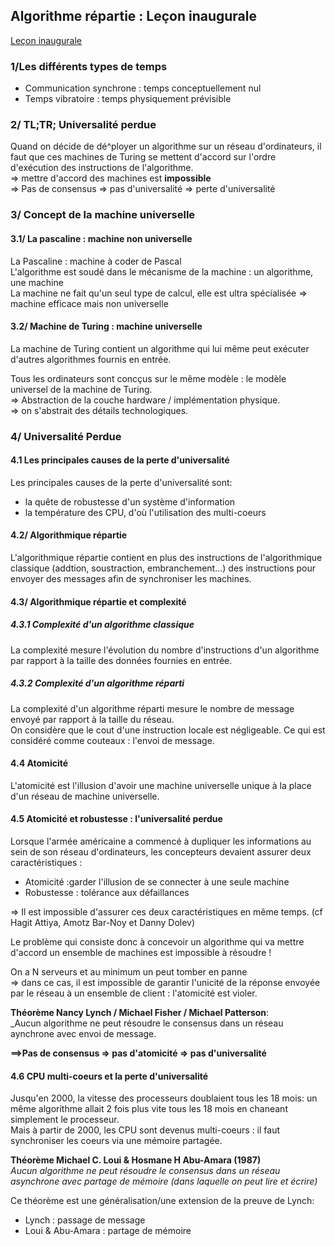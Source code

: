 ## Algorithme répartie : Leçon inaugurale

[Leçon inaugurale](https://www.college-de-france.fr/site/rachid-guerraoui/_inaugural-lecture.htm)  

### 1/Les différents types de temps  

- Communication synchrone : temps conceptuellement nul  
- Temps vibratoire : temps physiquement prévisible  

### 2/ TL;TR; Universalité perdue

Quand on décide de dé^ployer un algorithme sur un réseau d'ordinateurs, il faut que ces machines de Turing se mettent d'accord sur l'ordre d'exécution des instructions de l'algorithme.  
=> mettre d'accord des machines est __impossible__   
=> Pas de consensus => pas d'universalité => perte d'universalité  

### 3/ Concept de la machine universelle

#### 3.1/ La pascaline : machine non universelle  

La Pascaline : machine à coder de Pascal  
L'algorithme est soudé dans le mécanisme de la machine : un algorithme, une machine  
La machine ne fait qu'un seul type de calcul, elle est ultra spécialisée => machine efficace mais non universelle  

#### 3.2/ Machine de Turing : machine universelle  

La machine de Turing contient un algorithme qui lui même peut exécuter d'autres algorithmes fournis en entrée.  

Tous les ordinateurs sont concçus sur le même modèle : le modèle universel de la machine de Turing.  
=> Abstraction de la couche hardware / implémentation physique.  
=> on s'abstrait des détails technologiques.  

### 4/ Universalité Perdue

#### 4.1 Les principales causes de la perte d'universalité

Les principales causes de la perte d'universalité sont:  
- la quête de robustesse d'un système d'information  
- la température des CPU, d'où l'utilisation des multi-coeurs

#### 4.2/ Algorithmique répartie  

L'algorithmique répartie contient en plus des instructions de l'algorithmique classique (addtion, soustraction, embranchement...) des instructions pour envoyer des messages afin de synchroniser les machines.

#### 4.3/ Algorithmique répartie et complexité  

##### 4.3.1 Complexité d'un algorithme classique

La complexité mesure l'évolution du nombre d'instructions d'un algorithme par rapport à la taille des données fournies en entrée.

##### 4.3.2 Complexité d'un algorithme réparti

La complexité d'un algorithme réparti mesure le nombre de message envoyé par rapport à la taille du réseau.  
On considère que le cout d'une instruction locale est négligeable. Ce qui est considéré comme couteaux : l'envoi de message.  

#### 4.4 Atomicité

L'atomicité est l'illusion d'avoir une machine universelle unique à la place d'un réseau de machine universelle.  

#### 4.5 Atomicité et robustesse : l'universalité perdue  

Lorsque l'armée américaine a commencé à dupliquer les informations au sein de son réseau d'ordinateurs, les concepteurs devaient assurer deux caractéristiques :  
- Atomicité :garder l'illusion de se connecter à une seule machine
- Robustesse : tolérance aux défaillances 

=> Il est impossible d'assurer ces deux caractéristiques en même temps.  (cf Hagit Attiya, Amotz Bar-Noy et Danny Dolev)

Le problème qui consiste donc à concevoir un algorithme qui va mettre d'accord un ensemble de machines est impossible à résoudre !

On a N serveurs et au minimum un peut tomber en panne  
=> dans ce cas, il est impossible de garantir l'unicité de la réponse envoyée par le réseau à un ensemble de client : l'atomicité est violer.


__Théorème Nancy Lynch / Michael Fisher / Michael Patterson__:  
_Aucun algorithme ne peut résoudre le consensus dans un réseau aynchrone avec envoi de message.

__==>Pas de consensus => pas d'atomicité => pas d'universalité__ 

#### 4.6 CPU multi-coeurs et la perte d'universalité  

Jusqu'en 2000, la vitesse des processeurs doublaient tous les 18 mois: un même algorithme allait 2 fois plus vite tous les 18 mois en chaneant simplement le processeur.  
Mais à partir de 2000, les CPU sont devenus multi-coeurs : il faut synchroniser les coeurs via une mémoire partagée.  

__Théorème Michael C. Loui & Hosmane H Abu-Amara (1987)__  
_Aucun algorithme ne peut résoudre le consensus dans un réseau asynchrone avec partage de mémoire (dans laquelle on peut lire et écrire)_  

Ce théorème est une généralisation/une extension de la preuve de Lynch:  
- Lynch : passage de message  
- Loui & Abu-Amara : partage de mémoire  















